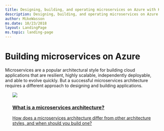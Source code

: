 ```yaml
---
title: Designing, building, and operating microservices on Azure with Kubernetes
description: Designing, building, and operating microservices on Azure
author: MikeWasson
ms.date: 10/23/2018
layout: LandingPage
ms.topic: landing-page
---
```


# Building microservices on Azure

Microservices are a popular architectural style for building cloud applications that are resilient, highly scalable, independently deployable, and able to evolve quickly. But a successful microservices architecture requires a different approach to designing and building applications.

<!-- markdownlint-disable MD033 -->
<ul  class="panelContent cardsJ">

<li style="display: flex; flex-direction: column;">
    <a href="./introduction.md" style="display: flex; flex-direction: column; flex: 1 0 auto;">
        <div class="cardSize" style="flex: 1 0 auto; display: flex;">
            <div class="cardPadding" style="display: flex;">
                <div class="card">
                    <div class="cardImageOuter">
                        <div class="cardImage">
                            <img src="../_images/microservices.svg" />
                        </div>
                    </div>
                    <div class="cardText">
                        <h3>What is a microservices architecture?</h3>
                        <p>How does a microservices architecture differ from other architecture styles, and when should you build one?</p>
                    </div>
                </div>
            </div>
        </div>
    </a>
</li>
</ul>

